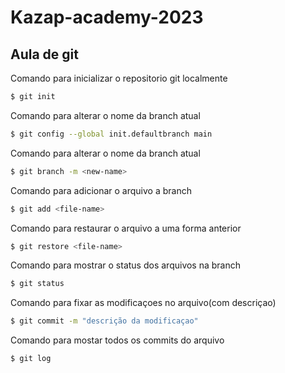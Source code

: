 # Kazap-academy-2023

## Aula de git

Comando para inicializar o repositorio git localmente
```bash
$ git init
```

Comando para alterar o nome da branch atual
```bash
$ git config --global init.defaultbranch main
```

Comando para alterar o nome da branch atual
```bash
$ git branch -m <new-name>
```

Comando para adicionar o arquivo a branch 
```bash
$ git add <file-name>
```

Comando para restaurar o arquivo a uma forma anterior
```bash
$ git restore <file-name>
```

Comando para mostrar o status dos arquivos na branch
```bash
$ git status
```

Comando para fixar as modificaçoes no arquivo(com descriçao)
```bash
$ git commit -m "descrição da modificaçao"
```

Comando para mostar todos os commits do arquivo
```bash
$ git log
```